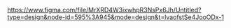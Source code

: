 https://www.figma.com/file/MrXRD4W3ixwhpR3NsPx6Jh/Untitled?type=design&node-id=595%3A945&mode=design&t=lvaofstSe4JooODx-1
